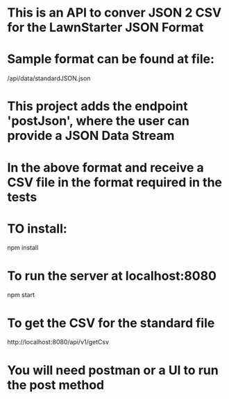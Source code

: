 # This is an API to conver JSON 2 CSV for the LawnStarter JSON Format
# Sample format can be found at file:

/api/data/standardJSON.json

# This project adds the endpoint 'postJson', where the user can provide a JSON Data Stream
# In the above format and receive a CSV file in the format required in the tests

# TO install:

npm install

# To run the server at localhost:8080

npm start

# To get the CSV for the standard file

http://localhost:8080/api/v1/getCsv

# You will need postman or a UI to run the post method